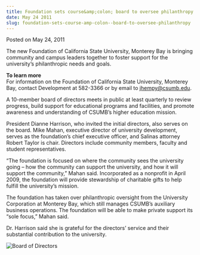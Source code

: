```yaml
---
title: Foundation sets course&amp;colon; board to oversee philanthropy
date: May 24 2011
slug: foundation-sets-course-amp-colon--board-to-oversee-philanthropy
---
```


<span class="date">Posted on May 24, 2011 </span>

<p>The new Foundation of California State University, Monterey Bay
is bringing community and campus leaders together to foster support
for the university&#x2019;s philanthropic needs and goals.</p>
<p class="pullquote"><strong>To learn more</strong><br>
For information on the Foundation of California State University,
Monterey Bay, contact Development at 582-3366 or by email to
<a href="mailto:jhempy@csumb.edu">jhempy@csumb.edu</a>.</br></p>
<p>A 10-member board of directors meets in public at least
quarterly to review progress, build support for educational
programs and facilities, and promote awareness and understanding of
CSUMB&#x2019;s higher education mission.</p>
<p>President Dianne Harrison, who invited the initial directors,
also serves on the board. Mike Mahan, executive director of
university development, serves as the foundation&#x2019;s chief executive
officer, and Salinas attorney Robert Taylor is chair. Directors
include community members, faculty and student representatives.</p>
<p>&#x201C;The foundation is focused on where the community sees the
university going &#x2013; how the community can support the university,
and how it will support the community,&#x201D; Mahan said. Incorporated as
a nonprofit in April 2009, the foundation will provide stewardship
of charitable gifts to help fulfill the university&#x2019;s mission.</p>
<p>The foundation has taken over philanthropic oversight from the
University Corporation at Monterey Bay, which still manages CSUMB&#x2019;s
auxiliary business operations. The foundation will be able to make
private support its &#x201C;sole focus,&#x201D; Mahan said.</p>
<p>Dr. Harrison said she is grateful for the directors&#x2019; service and
their substantial contribution to the university.</p>
<p><img alt="Board of Directors" src="http://news.csumb.edu/sites/default/files/imagecache/large/65/attachments/news/images/board-of-directors.jpg"/></p>
